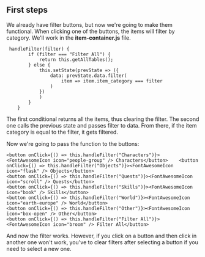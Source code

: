 ## First steps

We already have filter buttons, but now we're going to make them functional. When clicking one of the buttons, the items will filter by category. We'll work in the **item-container.js** file.

```
 handleFilter(filter) {
        if (filter === "Filter All") {
            return this.getAllTables();
        } else {
            this.setState(prevState => ({
                data: prevState.data.filter(
                    item => item.item_category === filter
                )
            })
            )
        }
    }
```

The first conditional returns all the items, thus clearing the filter. The second one calls the previous state and passes filter to data. From there, if the item category is equal to the filter, it gets filtered.

Now we're going to pass the function to the buttons:

```
<button onClick={() => this.handleFilter("Characters")}><FontAwesomeIcon icon="people-group" /> Characters</button>    <button onClick={() => this.handleFilter("Objects")}><FontAwesomeIcon icon="flask" /> Objects</button>
<button onClick={() => this.handleFilter("Quests")}><FontAwesomeIcon icon="scroll" /> Quests</button>
<button onClick={() => this.handleFilter("Skills")}><FontAwesomeIcon icon="book" /> Skills</button>
<button onClick={() => this.handleFilter("World")}><FontAwesomeIcon icon="earth-europe" /> World</button>
<button onClick={() => this.handleFilter("Other")}><FontAwesomeIcon icon="box-open" /> Other</button>
<button onClick={() => this.handleFilter("Filter All")}><FontAwesomeIcon icon="broom" /> Filter All</button>
```

And now the filter works. However, if you click on a button and then click in another one won't work, you've to clear filters after selecting a button if you need to select a new one.